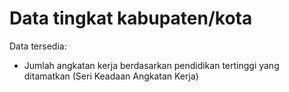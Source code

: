# Data tingkat kabupaten/kota

Data tersedia:
- Jumlah angkatan kerja berdasarkan pendidikan tertinggi yang ditamatkan (Seri Keadaan Angkatan Kerja)
